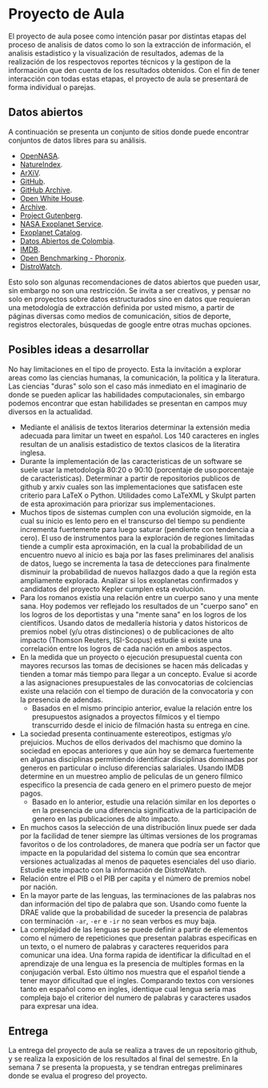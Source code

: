# Proyecto de Aula  

El proyecto de aula posee como intención pasar por distintas etapas del proceso de analisis de datos como lo son la extracción de información, el analisis estadistico y la visualización de resultados, ademas de la realización de los respectovos reportes técnicos y la gestipon de la información que den cuenta de los resultados obtenidos. Con el fin de tener interacción con todas estas etapas, el proyecto de aula se presentará de forma individual o parejas.  

## Datos abiertos  

A continuación se presenta un conjunto de sitios donde puede encontrar conjuntos de datos libres para su análisis.  

+ [OpenNASA](https://open.nasa.gov/).  
+ [NatureIndex](http://www.natureindex.com/).  
+ [ArXiV](https://arxiv.org/).  
+ [GitHub](https://github.com/).  
+ [GitHub Archive](https://www.githubarchive.org/).  
+ [Open White House](https://open.whitehouse.gov/).  
+ [Archive](https://archive.org/).  
+ [Project Gutenberg](https://www.gutenberg.org/wiki/Main_Page).  
+ [NASA Exoplanet Service](http://exoplanetarchive.ipac.caltech.edu/).  
+ [Exoplanet Catalog](http://exoplanet.eu/catalog/).  
+ [Datos Abiertos de Colombia](https://www.datos.gov.co/).  
+ [IMDB](http://www.imdb.com/).  
+ [Open Benchmarking - Phoronix](http://openbenchmarking.org/).  
+ [DistroWatch](https://distrowatch.com/).  

Esto solo son algunas recomendaciones de datos abiertos que pueden usar, sin embargo no son una restricción. Se invita a ser creativos, y pensar no solo en proyectos sobre datos estructurados sino en datos que requieran una 
metodología de extracción definida por usted mismo, a partir de páginas diversas como medios de comunicación, sitios de deporte, registros electorales, búsquedas de google entre otras muchas opciones.

## Posibles ideas a desarrollar

No hay limitaciones en el tipo de proyecto. Esta la invitación a explorar areas como las ciencias humanas, la comunicación, la politica y la literatura. Las ciencias "duras" solo son el caso más inmediato en el imaginario de donde se pueden aplicar las habilidades computacionales, sin embargo podemos encontrar que estan habilidades se presentan en campos muy diversos en la actualidad.  

+ Mediante el análisis de textos literarios determinar la extensión media adecuada para limitar un tweet en español. Los 140 caracteres en ingles resultan de un analisis estadistico de textos clasicos de la literatira inglesa.  
+ Durante la implementación de las caracteristicas de un software se suele usar la metodología 80:20 o 90:10 (porcentaje de uso:porcentaje de caracteristicas). Determinar a partir de repositorios publicos de github y arxiv cuales son las implementaciones que satisfacen este criterio para LaTeX o Python. Utilidades como LaTeXML y Skulpt parten de esta aproximación para priorizar sus implementaciones.  
+ Muchos tipos de sistemas cumplen con una evolución sigmoide, en la cual su inicio es lento pero en el transcurso del tiempo su pendiente incrementa fuertemente para luego saturar (pendiente con tendencia a cero). El uso de instrumentos para la exploración de regiones limitadas tiende a cumplir esta aproximación, en la cual la probabilidad de un encuentro nuevo al inicio es baja por las fases preliminares del analisis de datos, luego se incrementa la tasa de detecciones para finalmente disminuir la probabilidad de nuevos hallazgos dado a que la región esta ampliamente explorada. Analizar si los exoplanetas confirmados y candidatos del proyecto Kepler cumplen esta evolución.  
+ Para los romanos existia una relación entre un cuerpo sano y una mente sana. Hoy podemos ver reflejado los resultados de un "cuerpo sano" en los logros de los deportistas y una "mente sana" en los logros de los científicos. Usando datos de medallería historia y datos historicos de premios nobel (y/u otras distinciones) o de publicaciones de alto impacto (Thomson Reuters, ISI-Scopus) estudie si existe una correlación entre los logros de cada nación en ambos aspectos.  
+ En la medida que un proyecto o ejecución presupuestal cuenta con mayores recursos las tomas de decisiones se hacen más delicadas y tienden a tomar más tiempo para llegar a un concepto. Evalue si acorde a las asignaciones presupuestales de las convocatorias de colciencias existe una relación con el tiempo de duración de la convocatoria y con la presencia de adendas.  
    + Basados en el mismo principio anterior, evalue la relación entre los presupuestos asignados a proyectos filmicos y el tiempo transcurrido desde el inicio de filmación hasta su entrega en cine.  
+ La sociedad presenta continuamente estereotipos, estigmas y/o prejuicios. Muchos de ellos derivados del machismo que domino la sociedad en epocas anteriores y que aún hoy se demarca fuertemente en algunas disciplinas permitiendo identificar disciplinas dominadas por generos en particular o incluso diferencias salariales. Usando IMDB determine en un muestreo amplio de peliculas de un genero filmico especifico la presencia de cada genero en el primero puesto de mejor pagos.  
    + Basado en lo anterior, estudie una relación similar en los deportes o en la presencia de una diferencia significativa de la participación de genero en las publicaciones de alto impacto.  
+ En muchos casos la selección de una distribución linux puede ser dada por la facilidad de tener siempre las últimas versiones de los programas favoritos o de los controladores, de manera que podría ser un factor que impacte en la popularidad del sistema lo común que sea encontrar versiones actualizadas al menos de paquetes esenciales del uso diario. Estudie este impacto con la información de DistroWatch.  
+ Relación entre el PIB o el PIB per capita y el número de premios nobel por nación.  
+ En la mayor parte de las lenguas, las terminaciones de las palabras nos dan información del tipo de palabra que son. Usando como fuente la DRAE valide que la probabilidad de suceder la presencia de palabras con terminación `-ar`, `-er` e `-ir` no sean verbos es muy baja.  
+ La complejidad de las lenguas se puede definir a partir de elementos como el número de repeticiones que presentan palabras especificas en un texto, o el numero de palabras y caracteres requeridos para comunicar una idea. Una forma rapida de identificar la dificultad en el aprendizaje de una lengua es la presencia de multiples formas en la conjugación verbal. Esto último nos muestra que el español tiende a tener mayor dificultad que el ingles. Comparando textos con versiones tanto en español como en ingles, identique cual lengua sería mas compleja bajo el criterior del numero de palabras y caracteres usados para expresar una idea.  

## Entrega

La entrega del proyecto de aula se realiza a traves de un repositorio github, y se realiza la exposición de los resultados al final del semestre. En la semana 7 se presenta la propuesta, y se tendran entregas preliminares donde se evalua el progreso del proyecto.

